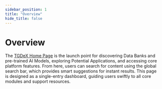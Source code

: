 ```yaml
---
sidebar_position: 1
title: "Overview"
hide_title: false
---
```


# Overview

The [TGDeX Home Page](https://tgdex.telangana.gov.in/) is the launch point for discovering Data Banks and pre-trained AI Models, exploring Potential Applications, and accessing core platform features. From here, users can search for content using the global search bar, which provides smart suggestions for instant results. This page is designed as a single-entry dashboard, guiding users swiftly to all core modules and support resources.
